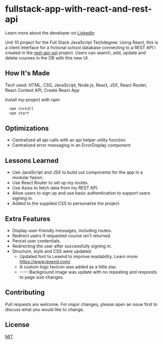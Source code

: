 # fullstack-app-with-react-and-rest-api
Learn more about the developer on <a href="https://www.linkedin.com/in/tamarabuilds/" target="_blank">LinkedIn</a>

Unit 10 project for the Full Stack JavaScript Techdegree. Using React, this is a client interface for a fictional school database connecting to a REST API I created in the <a href="https://github.com/tamarabuilds/rest-api-sql" target="_blank">rest-api-sql</a> project. Users can search, add, update and delete courses in the DB with this new UI.

## How It's Made

Tech used: HTML, CSS, JavaScript, Node.js, React, JSX, React Router, React Context API, Create React App

Install my-project with npm

```bash
  npm install
  npm start
```

## Optimizations

 * Centralized all api calls with an api helper utility function
 * Centralized error messaging in an ErrorDisplay component


## Lessons Learned

 * Use JavaScript and JSX to build out components for the app in a modular fasion.
 * Use React Router to set up my routes.
 * Use Axios to fetch data from my REST API.
 * Allow users to sign up and use basic authentication to support users signing in.
 * Added to the supplied CSS to personalize the project.


## Extra Features

* Display user-friendly messages, including routes.
* Redirect users if requested course isn't returned.
* Persist user credentials.
* Redirecting the user after successfully signing in.
* Structure, style and CSS were updated:
  * Updated font to Lexend to improve readability. Learn more: https://www.lexend.com/
  * A custom logo favicon was added as a little star.
  * -----Background image was update with no repeating and responds to page size changes.


## Contributing

Pull requests are welcome. For major changes, please open an issue first to discuss what you would like to change.


## License

[MIT](https://choosealicense.com/licenses/mit/)
